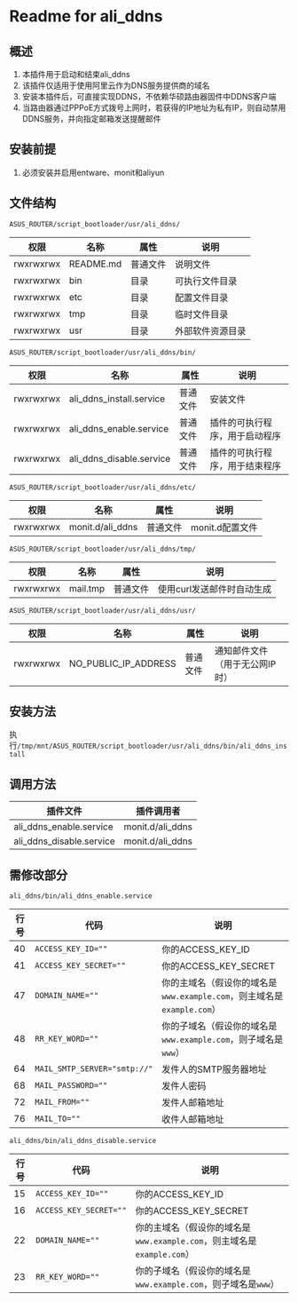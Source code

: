 # Readme for ali_ddns

## 概述

1. 本插件用于启动和结束ali_ddns
2. 该插件仅适用于使用阿里云作为DNS服务提供商的域名
3. 安装本插件后，可直接实现DDNS，不依赖华硕路由器固件中DDNS客户端
4. 当路由器通过PPPoE方式拨号上网时，若获得的IP地址为私有IP，则自动禁用DDNS服务，并向指定邮箱发送提醒邮件

## 安装前提

1. 必须安装并启用entware、monit和aliyun

## 文件结构

`ASUS_ROUTER/script_bootloader/usr/ali_ddns/`

| 权限      | 名称      | 属性     | 说明             |
| --------- | --------- | -------- | ---------------- |
| rwxrwxrwx | README.md | 普通文件 | 说明文件         |
| rwxrwxrwx | bin       | 目录     | 可执行文件目录   |
| rwxrwxrwx | etc       | 目录     | 配置文件目录     |
| rwxrwxrwx | tmp       | 目录     | 临时文件目录     |
| rwxrwxrwx | usr       | 目录     | 外部软件资源目录 |

`ASUS_ROUTER/script_bootloader/usr/ali_ddns/bin/`

| 权限      | 名称                     | 属性     | 说明                           |
| --------- | ------------------------ | -------- | ------------------------------ |
| rwxrwxrwx | ali_ddns_install.service | 普通文件 | 安装文件                       |
| rwxrwxrwx | ali_ddns_enable.service  | 普通文件 | 插件的可执行程序，用于启动程序 |
| rwxrwxrwx | ali_ddns_disable.service | 普通文件 | 插件的可执行程序，用于结束程序 |

`ASUS_ROUTER/script_bootloader/usr/ali_ddns/etc/`

| 权限      | 名称             | 属性     | 说明            |
| --------- | ---------------- | -------- | --------------- |
| rwxrwxrwx | monit.d/ali_ddns | 普通文件 | monit.d配置文件 |

`ASUS_ROUTER/script_bootloader/usr/ali_ddns/tmp/`

| 权限      | 名称     | 属性     | 说明                       |
| --------- | -------- | -------- | -------------------------- |
| rwxrwxrwx | mail.tmp | 普通文件 | 使用curl发送邮件时自动生成 |

`ASUS_ROUTER/script_bootloader/usr/ali_ddns/usr/`

| 权限      | 名称                 | 属性     | 说明                           |
| --------- | -------------------- | -------- | ------------------------------ |
| rwxrwxrwx | NO_PUBLIC_IP_ADDRESS | 普通文件 | 通知邮件文件（用于无公网IP时） |

## 安装方法

执行`/tmp/mnt/ASUS_ROUTER/script_bootloader/usr/ali_ddns/bin/ali_ddns_install`

## 调用方法

| 插件文件                 | 插件调用者       |
| ------------------------ | ---------------- |
| ali_ddns_enable.service  | monit.d/ali_ddns |
| ali_ddns_disable.service | monit.d/ali_ddns |

## 需修改部分

`ali_ddns/bin/ali_ddns_enable.service`

| 行号 | 代码                         | 说明                                                                   |
| ---- | ---------------------------- | ---------------------------------------------------------------------- |
| 40   | `ACCESS_KEY_ID=""`           | 你的ACCESS_KEY_ID                                                      |
| 41   | `ACCESS_KEY_SECRET=""`       | 你的ACCESS_KEY_SECRET                                                  |
| 47   | `DOMAIN_NAME=""`             | 你的主域名（假设你的域名是`www.example.com`，则主域名是`example.com`） |
| 48   | `RR_KEY_WORD=""`             | 你的子域名（假设你的域名是`www.example.com`，则子域名是`www`）         |
| 64   | `MAIL_SMTP_SERVER="smtp://"` | 发件人的SMTP服务器地址                                                 |
| 68   | `MAIL_PASSWORD=""`           | 发件人密码                                                             |
| 72   | `MAIL_FROM=""`               | 发件人邮箱地址                                                         |
| 76   | `MAIL_TO=""`                 | 收件人邮箱地址                                                         |

`ali_ddns/bin/ali_ddns_disable.service`

| 行号 | 代码                   | 说明                                                                   |
| ---- | ---------------------- | ---------------------------------------------------------------------- |
| 15   | `ACCESS_KEY_ID=""`     | 你的ACCESS_KEY_ID                                                      |
| 16   | `ACCESS_KEY_SECRET=""` | 你的ACCESS_KEY_SECRET                                                  |
| 22   | `DOMAIN_NAME=""`       | 你的主域名（假设你的域名是`www.example.com`，则主域名是`example.com`） |
| 23   | `RR_KEY_WORD=""`       | 你的子域名（假设你的域名是`www.example.com`，则子域名是`www`）         |